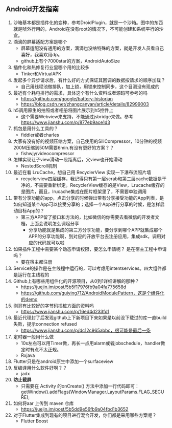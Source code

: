 ## Android开发指南

1. 沙箱基本都是插件化的变种，参考DroidPlugin，就是一个沙箱。图中的东西就是唬外行用的，Android在没有root的情况下，不可能创建和系统平行的沙盒。
2. 滴滴的屏幕适配方案是哪个
   * 屏幕适配没有通用的方案，滴滴也没啥特殊的方案，就是开发人员看自己喜好，我喜欢用dp。
   * github上有个7000star的方案，AndroidAutoSize
3. 插件化和热修复行业里哪个用的比较多
   * Tinker和VirtualAPK
4. 发起多个异步请求后，有什么好的方式保证其回调的数据按请求的顺序加载？
   * 自己用线程池做排队，加上锁，用锁来控制同步，这个目测没有现成的
5. 最近有个耗电排行的需求，具体这个有什么资料或者源码可参考的吗
   * <https://github.com/google/battery-historian>
   * <https://blog.csdn.net/zhangcanyan/article/details/82999003>
6. h5调用原生的拍照或者相册将图片展示到h5控件上
   * 这个需要Webview来支持，不能通过jsbridge来做。参考<https://www.jianshu.com/p/877eb9ace1d3>
7. 抓包是用什么工具的？
   * fiddler或者charles
8. 大家有没有好的视频压缩方案，自己使用的SiliCompressor，10分钟的视频200M压缩到50M需要6min.有没有更好的方案？？
   - fishwjy/videocompressor
9. 怎样实现让子view滑动一段距离后，父view也开始滑动
   - NestedScroll机制
10. 最近在看 LruCache，想自己用 RecyclerView 实现一下瀑布流照片墙
    * recyclerview四层缓存，我记得只有第一层scrab和第二层cache数据是干净的，不需要重新绑定。RecyclerView缓存的是View，Lrucache缓存的是图片，而且，lrucache集成在图片框架里了，不需要单独调用
11. 带有分享功能的app，点击分享的时候弹出带有分享接受功能的App列表，是如何知道某个App可以接受分享的；选择一个App进行分享的时候，是怎样启动目标App的？
    * 第三方APP留了接口和方法的，比如微信的你需要去看微信的开发者文档，上面会说明怎么调起分享
      *  分享功能就是集成的第三方分享功能，要分享到哪个APP就集成那个APP的分享功能啊，到对应的开放平台去注册应用，集成sdk，调用对应的代码就可以啦
12. 如果插件工程中需要某个动态申请权限，要怎么申请呢？ 是在宿主工程中申请吗？
    * 要在宿主都注册
13. Service的操作是在主线程中运行的，可以考虑用intentservices。四大组件都是运行在主线程的
14. Github上有哪些用组件化的开源项目，从0到1详细讲解的那种？
    * https://juejin.im/post/5b5f17976fb9a04fa775658d
    * https://github.com/guiying712/AndroidModulePattern，这是个组件化的demo
15. 刚哥有比较好的字节码插桩方面的资料吗
    * https://www.jianshu.com/p/16ed4d233fd1
16. 最近代理封了后发现github上下新项目下来如果是以前没下载过的库一直build失败，提示connection refused
    * https://www.jianshu.com/p/dc12c965abbc，很可能是最后一条
17. 定时器一般用什么做
    * 10s左右可以用Timer做，再长一点用alarm或者jobschedule，handler做定时有点不太正规。
    * Rxjava
18.  Flutter只是在android原生中添加一个surfaceview
19. 反编译用什么软件好啊？？
    * jadx
20. **防止截屏**
    *  只需要在 Activity 的onCreate() 方法中添加一行代码即可：getWindow().addFlags(WindowManager.LayoutParams.FLAG_SECURE);
21. 如何将aar 上传到 maven 仓库
    * https://juejin.im/post/5b5dd9e56fb9a04fbd1b3652
22. 对于Flutter集成到现有的项目进行混合开发，你们都是采用哪些方案呢？
    *  Flutter Boost

